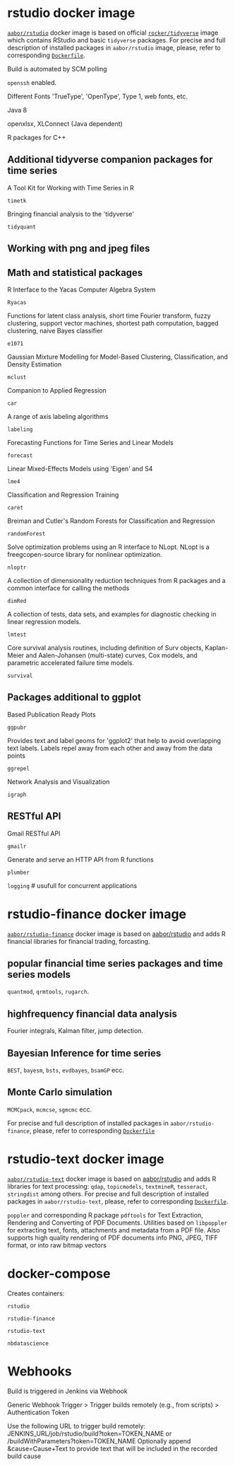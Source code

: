 # rstudio docker image

[`aabor/rstudio`](https://cloud.docker.com/u/aabor/repository/docker/aabor/rstudio) docker image is based on official [`rocker/tidyverse`](https://hub.docker.com/r/rocker/tidyverse/) image which contains RStudio and basic `tidyverse` packages. For precise and full description of installed packages in `aabor/rstudio` image, please, refer to corresponding [`Dockerfile`](https://github.com/aabor/rstudio/blob/master/rstudio/Dockerfile).

Build is automated by SCM polling


`openssh` enabled.

Different Fonts 'TrueType', 'OpenType', Type 1, web fonts, etc.

Java 8

openxlsx, XLConnect (Java dependent)

R packages for C++

## Additional tidyverse companion packages for time series

A Tool Kit for Working with Time Series in R

`timetk`

Bringing financial analysis to the 'tidyverse'

`tidyquant`

## Working with png and jpeg files

## Math and statistical packages

R Interface to the Yacas Computer Algebra System

`Ryacas`

Functions for latent class analysis, short time Fourier transform, fuzzy clustering, support vector machines, shortest path computation, bagged clustering, naive Bayes classifier

`e1071`


Gaussian Mixture Modelling for Model-Based Clustering, Classification, and Density Estimation

`mclust`


Companion to Applied Regression 

`car` 


A range of axis labeling algorithms

`labeling`


Forecasting Functions for Time Series and Linear Models

`forecast`


Linear Mixed-Effects Models using 'Eigen' and S4

`lme4` 


Classification and Regression Training

`caret` 


Breiman and Cutler's Random Forests for Classification and Regression

`randomForest` 


Solve optimization problems using an R interface to NLopt. NLopt is a freegcopen-source library for nonlinear optimization.

`nloptr` 


A collection of dimensionality reduction techniques from R packages and a common interface for calling the methods

`dimRed` 


A collection of tests, data sets, and examples for diagnostic checking in linear regression models. 

`lmtest` 


Core survival analysis routines, including definition of Surv objects, Kaplan-Meier and Aalen-Johansen (multi-state) curves, Cox models, and parametric accelerated failure time models.

`survival`


## Packages additional to ggplot

Based Publication Ready Plots

`ggpubr`
    
Provides text and label geoms for 'ggplot2' that help to avoid overlapping text labels. Labels repel away from each other and away from the data points

`ggrepel`

Network Analysis and Visualization

`igraph`


## RESTful API

Gmail RESTful API

`gmailr`

Generate and serve an HTTP API from R functions
 
`plumber`

`logging` # usufull for concurrent applications

# rstudio-finance docker image
[`aabor/rstudio-finance`](https://cloud.docker.com/repository/docker/aabor/rstudio-finance) docker image is based on [aabor/rstudio](https://github.com/aabor/rstudio) and adds R financial libraries for financial trading, forcasting.

## popular financial time series packages and time series models

`quantmod`, `qrmtools`, `rugarch`. 

## highfrequency financial data analysis

Fourier integrals, Kalman filter, jump detection.

## Bayesian Inference for time series

`BEST`, `bayesm`, `bsts`, `evdbayes`, `bsamGP` ecc.

## Monte Carlo simulation

`MCMCpack`, `mcmcse`, `sgmcmc` ecc.

For precise and full description of installed packages in `aabor/rstudio-finance`, please, refer to corresponding [`Dockerfile`](https://github.com/aabor/rstudio/blob/master/rstudio-finance/Dockerfile)

# rstudio-text docker image
[`aabor/rstudio-text`](https://cloud.docker.com/repository/docker/aabor/rstudio-text) docker image is based on [aabor/rstudio](https://github.com/aabor/rstudio) and adds R libraries for text processing: `qdap`, `topicmodels`, `textmineR`, `tesseract`, `stringdist` among others. For precise and full description of installed packages in `aabor/rstudio-text`, please, refer to corresponding [`Dockerfile`](https://github.com/aabor/rstudio/blob/master/rstudio-text/Dockerfile).

`poppler` and corresponding R package `pdftools` for Text Extraction, Rendering and Converting of PDF Documents. Utilities based on `libpoppler` for extracting text, fonts, attachments and metadata from a PDF file. Also supports high quality rendering of PDF documents info PNG, JPEG, TIFF format, or into raw bitmap vectors



# docker-compose
Creates containers:

`rstudio`

`rstudio-finance`

`rstudio-text`

`nbdatascience`

# Webhooks

Build is triggered in Jenkins via Webhook

Generic Webhook Trigger > Trigger builds remotely (e.g., from scripts) > Authentication Token

Use the following URL to trigger build remotely: JENKINS_URL/job/rstudio/build?token=TOKEN_NAME or /buildWithParameters?token=TOKEN_NAME
Optionally append &cause=Cause+Text to provide text that will be included in the recorded build cause

